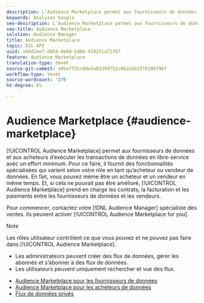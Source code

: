```yaml
---
description: L’Audience Marketplace permet aux fournisseurs de données et aux acheteurs d’exécuter les transactions de données en libre-service avec un effort minimum. Pour ce faire, il fournit des fonctionnalités spécialisées qui varient selon votre rôle en tant qu’acheteur ou vendeur de données. En fait, vous pouvez même être un acheteur et un vendeur en même temps. Et, si cela ne pouvait pas être amélioré, l'Audience Marketplace s'occupe des contrats, de la facturation et des paiements entre les fournisseurs de données et les vendeurs.
keywords: Analyses Google
seo-description: L’Audience Marketplace permet aux fournisseurs de données et aux acheteurs d’exécuter les transactions de données en libre-service avec un effort minimum. Pour ce faire, il fournit des fonctionnalités spécialisées qui varient selon votre rôle en tant qu’acheteur ou vendeur de données. En fait, vous pouvez même être un acheteur et un vendeur en même temps. Et, si cela ne pouvait pas être amélioré, l'Audience Marketplace s'occupe des contrats, de la facturation et des paiements entre les fournisseurs de données et les vendeurs.
seo-title: Audience Marketplace
solution: Audience Manager
title: Audience Marketplace
topic: DIL API
uuid: a94d2ee7-d854-4e68-bd6b-42827ca72f67
feature: Audience Marketplace
translation-type: tm+mt
source-git-commit: e05eff3cc04e4a82399752c862e2b2370286f96f
workflow-type: tm+mt
source-wordcount: '276'
ht-degree: 6%

---
```



# Audience Marketplace {#audience-marketplace}

[!UICONTROL Audience Marketplace] permet aux fournisseurs de données et aux acheteurs d’exécuter les transactions de données en libre-service avec un effort minimum. Pour ce faire, il fournit des fonctionnalités spécialisées qui varient selon votre rôle en tant qu’acheteur ou vendeur de données. En fait, vous pouvez même être un acheteur et un vendeur en même temps. Et, si cela ne pouvait pas être amélioré, [!UICONTROL Audience Marketplace] prend en charge les contrats, la facturation et les paiements entre les fournisseurs de données et les vendeurs.

Pour commencer, contactez votre [!DNL Audience Manager] spécialiste des ventes. Ils peuvent activer [!UICONTROL Audience Marketplace for you].

>[!NOTE]
>
>Les rôles utilisateur contrôlent ce que vous pouvez et ne pouvez pas faire dans [!UICONTROL Audience Marketplace].
>
> * Les administrateurs peuvent créer des flux de données, gérer les abonnés et s’abonner à des flux de données.
> * Les utilisateurs peuvent uniquement rechercher et vue des flux.


* [Audience Marketplace pour les fournisseurs de données](/help/using/features/audience-marketplace/marketplace-data-providers/marketplace-data-providers.md)
* [Audience Marketplace pour les acheteurs de données](/help/using/features/audience-marketplace/marketplace-data-buyers/marketplace-data-buyers.md)
* [Flux de données privés](/help/using/features/audience-marketplace/marketplace-private-feeds.md)
